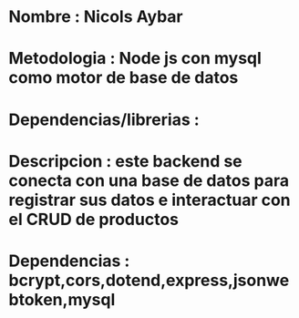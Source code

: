 # Nombre : Nicols Aybar
# Metodologia : Node js con mysql como motor de base de datos
# Dependencias/librerias : 
# Descripcion : este backend se conecta con una base de datos para registrar sus datos e interactuar con el CRUD de productos
# Dependencias : bcrypt,cors,dotend,express,jsonwebtoken,mysql
